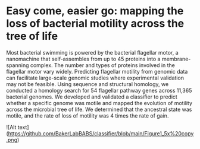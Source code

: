# Easy come, easier go: mapping the loss of bacterial motility across the tree of life

Most bacterial swimming is powered by the bacterial flagellar motor, a nanomachine that self-assembles from up to 45 proteins into a membrane-spanning complex. The number and types of proteins involved in the flagellar motor vary widely. Predicting flagellar motility from genomic data can facilitate large-scale genomic studies where experimental validation may not be feasible. Using sequence and structural homology, we conducted a homology search for 54 flagellar pathway genes across 11,365 bacterial genomes. We developed and validated a classifier to predict whether a specific genome was motile and mapped the evolution of motility across the microbial tree of life. We determined that the ancestral state was motile, and the rate of loss of motility was 4 times the rate of gain.

![Alt text] (https://github.com/BakerLabBABS/classifier/blob/main/Figure1_5x%20copy.png)
